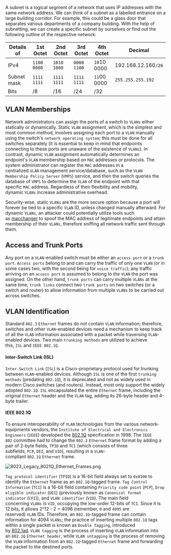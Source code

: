 A subnet is a logical segment of a network that uses IP addresses with the same network address. We can think of a subnet as a labelled entrance on a large building corridor. For example, this could be a glass door that separates various departments of a company building. With the help of subnetting, we can create a specific subnet by ourselves or find out the following outline of the respective network:

|**Details of**|**1st Octet**|**2nd Octet**|**3rd Octet**|**4th Octet**|**Decimal**|
|---|---|---|---|---|---|
|IPv4|`1100 0000`|`1010 1000`|`0000 1100`|`10`10 0000|192.168.12.160`/26`|
|Subnet mask|`1111 1111`|`1111 1111`|`1111 1111`|`11`00 0000|`255.255.255.192`|
|Bits|/8|/16|/24|/32|

## VLAN Memberships

Network administrators can assign the ports of a switch to `VLANs` either statically or dynamically. Static `VLAN` assignment, which is the simplest and most common method, involves assigning each port to a `VLAN` manually using the switch's `network operating system`; this must be done for all switches separately (it is essential to keep in mind that endpoints connecting to these ports are unaware of the existence of `VLANs`). In contrast, dynamic `VLAN` assignment automatically determines an endpoint's `VLAN` membership based on `MAC` addresses or protocols. The system administrator can register the `MAC` addresses in a centralized `VLAN` management service/database, such as the `VLAN Membership Policy Server` (`VMPS`) service, and then the switch queries the database of `VMPS` to determine the `VLAN` of the endpoint with that specific `MAC` address. Regardless of their flexibility and mobility, dynamic `VLANs` increase administrative overhead.

Security-wise, static `VLANs` are the more secure option because a port will forever be tied to a specific `VLAN` ID, unless changed manually afterward. For dynamic `VLANs`, an attacker could potentially utilize tools such as [macchanger](https://github.com/alobbs/macchanger) to spoof the MAC address of legitimate endpoints and attain membership of their `VLANs`, therefore sniffing all network traffic sent through them.

## Access and Trunk Ports

Any port on a `VLAN`-enabled switch must be either an `access port` or a `trunk port`. `Access ports` belong to and can carry the traffic of only one `VLAN` (or in some cases two, with the second being for `voice traffic`); any traffic arriving on an `access port` is assumed to belong to the `VLAN` the port was assigned. On the other hand, `trunk ports` can carry multiple `VLANs` at the same time; `trunk links` connect two `trunk ports` on two switches (or a switch and router) to allow information from multiple `VLANs` to be carried out across switches.

## VLAN Identification

Standard `802.3` `Ethernet` frames do not contain `VLAN` information; therefore, switches and other `VLAN`-enabled devices need a mechanism to keep track of all the `VLAN` information associated with a packet while traversing `VLAN`-enabled devices. Two main `trunking methods` are utilized to achieve this, `ISL` and `IEEE 802.1Q`.

#### Inter-Switch Link (ISL)

`Inter-Switch Link` (`ISL`) is a Cisco-proprietary protocol used for trunking between `VLAN`-enabled devices. Although `ISL` is one of the first `trunking methods` (predating `802.1Q`), it is deprecated and not as widely used in modern Cisco switches (and routers). Instead, most only support the widely adopted `802.1Q`. `ISL` encapsulated the entire `Ethernet` frame, including the original `Ethernet` header and the `VLAN` tag, adding its 26-byte header and 4-byte trailer.

#### IEEE 802.1Q

To ensure interoperability of `VLAN` technologies from the various network-equipments vendors, the `Institute of Electrical and Electronics Engineers` (`IEEE`) developed the [802.1Q](https://ieeexplore.ieee.org/document/10004498) specification in 1998. The `IEEE 802` committee had to change the `802.3` `Ethernet` frame format by adding a pair of 2-byte fields, `TPID` and `TCI` (which consists of three subfields, `PCP`, `DEI`, and `VID`), resulting in a `VLAN`-compliant `802.1Q` `Ethernet` frame.

![8023_Legacy_8021Q_Ethernet_Frames.png](https://academy.hackthebox.com/storage/modules/34/8023_Legacy_8021Q_Ethernet_Frames.png)

`Tag protocol identifier` (`TPID`) is a 16-bit field always set to `0x8100` to identify the `Ethernet` frame as an `802.1Q`-tagged frame. `Tag Control Information` (`TCI`) is a 16-bit field containing `Priority code point` (`PCP`), `Drop eligible indicator` (`DEI`) (previously known as `Canonical format indicator` (`CFI`)), and `VLAN identifier` (`VID`). The main field concerning `VLANs` is `VID`, occupying the low-order 12-bits of `TCI`. Since it is 12 bits, it allows 2^12 - 2 = 4096 (remember, `0` and `4095` are reserved) `VLAN` IDs. Therefore, an `802.1Q`-tagged frame can contain information for 4094 `VLANs`; the practice of inserting multiple `802.1Q` tags within a single packet is known as `Double Tagging`, introduced by [802.1ad](https://standards.ieee.org/ieee/802.1Q/10323/). `VLAN tagging` is the process of inserting `VLAN` information into an `802.1Q` `Ethernet header`, while `VLAN untagging` is the process of removing the `VLAN` information from an `802.1Q`-tagged `Ethernet` frame and forwarding the packet to the destined ports.